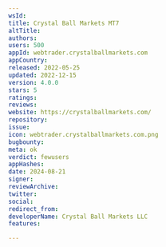 ```yaml
---
wsId: 
title: Crystal Ball Markets MT7
altTitle: 
authors: 
users: 500
appId: webtrader.crystalballmarkets.com
appCountry: 
released: 2022-05-25
updated: 2022-12-15
version: 4.0.0
stars: 5
ratings: 
reviews: 
website: https://crystalballmarkets.com/
repository: 
issue: 
icon: webtrader.crystalballmarkets.com.png
bugbounty: 
meta: ok
verdict: fewusers
appHashes: 
date: 2024-08-21
signer: 
reviewArchive: 
twitter: 
social: 
redirect_from: 
developerName: Crystal Ball Markets LLC
features: 

---
```


